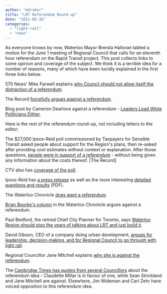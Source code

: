 ```yaml
---
author: "mdruker"
title: "LRT Referendum Round-up"
date: "2011-05-26"
categories: 
  - "light-rail"
  - "news"
---
```


As everyone knows by now, Waterloo Mayor Brenda Halloran tabled a motion for the June 1 meeting of Regional Council that calls for an eleventh hour referendum on the Rapid Transit project. This post collects links to some opinion and coverage of the subject. We think it is a terrible idea for a number of reasons, many of which have been lucidly explained in the first three links below.

570 News' Mike Farwell explains [why Council should not allow itself the distraction of a referendum](https://blog.rogersbroadcasting.com/mikefarwell/2011/05/19/staying-on-track/).

The Record [forcefully argues against a referendum](https://www.therecord.com/opinion/editorial/article/535411--no-referendum-on-light-rail).

Blog post by Cameron Dearlove against a referendum - [Leaders Lead While Politicians Dither](https://thedearlove.com/2011/05/lrt-opinion-leaders-lead-while-politicians-dither/).

Here is the rest of the referendum round-up, not including letters to the editor:

The $27,000 Ipsos-Reid poll commissioned by Taxpayers for Sensible Transit asked people about support for the Region's plans, then re-asked after providing cost estimates without context or explanation. After those questions, [people were in support of a referendum](https://www.therecord.com/news/local/article/537643--cost-a-hurdle-for-transit-backers) - without being given any information about the costs thereof. \[The Record\]

CTV also has [coverage of the poll](https://swo.ctv.ca/servlet/an/local/CTVNews/20110525/ipsos-reid-rapid-transit-poll-110525/20110525/?hub=SWOHome).

Ipsos-Reid has [a press release](https://www.ipsos-na.com/news-polls/pressrelease.aspx?id=5247) as well as the more interesting [detailed questions and results](https://www.ipsos-na.com/download/pr.aspx?id=10759) (PDF).

The Waterloo Chronicle [does want a referendum](https://www.waterloochronicle.ca/opinions/article/236082).

[Brian Bourke's column](https://www.waterloochronicle.ca/news/article/236081) in the Waterloo Chronicle argues against a referendum.

Paul Bedford, the retired Chief City Planner for Toronto, says [Waterloo Region should stop the years of talking about LRT and just build it](https://www.therecord.com/news/local/article/537649--skip-light-rail-referendum-and-just-build-it-says-transit-guru).

David Gibson, CEO of a company doing urban development, [argues for leadership, decision-making, and for Regional Council to go through with light rail](https://www.therecord.com/opinion/columns/article/537373--we-elect-mayors-to-make-decisions).

Regional Councillor Jane Mitchell explains [why she is against the referendum](https://janemitchellblog.wordpress.com/2011/05/20/we-dont-need-a-referendum-on-rapid-transit/).

The [Cambridge Times has quotes from several Councillors](https://www.cambridgetimes.ca/news/local/article/1014872--millar-supports-lrt-referendum) about the referendum idea - Claudette Millar is in favour of one, while Sean Strickland and Jane Mitchell are against. Elsewhere, Jim Wideman and Carl Zehr have voiced opposition to this referendum idea.
